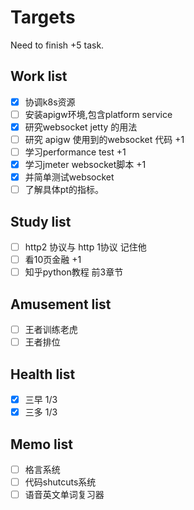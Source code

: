 # Targets

Need to finish +5 task.

## Work list

- [x] 协调k8s资源
- [ ] 安装apigw环境,包含platform service
- [x] 研究websocket jetty 的用法
- [ ] 研究 apigw 使用到的websocket 代码 +1
- [ ] 学习performance test +1
- [x] 学习jmeter websocket脚本 +1
- [x] 并简单测试websocket
- [ ] 了解具体pt的指标。

## Study list

- [ ] http2 协议与 http 1协议 记住他
- [ ] 看10页金融 +1
- [ ] 知乎python教程 前3章节

## Amusement list

- [ ] 王者训练老虎
- [ ] 王者排位

## Health list

- [x] 三早 1/3
- [x] 三多 1/3

## Memo list

- [ ] 格言系统
- [ ] 代码shutcuts系统
- [ ] 语音英文单词复习器
